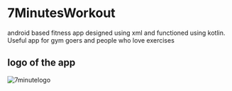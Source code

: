 # 7MinutesWorkout
android based fitness app designed using xml and functioned using kotlin. Useful app for gym goers and people who love exercises 

## logo of the app
![7minutelogo](https://user-images.githubusercontent.com/51533170/120801312-a4f43e80-c55e-11eb-9798-db04440b2927.png)
